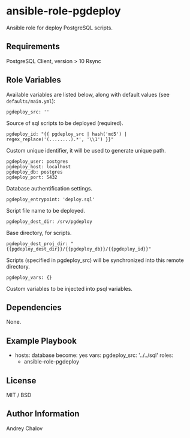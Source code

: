 # ansible-role-pgdeploy

Ansible role for deploy PostgreSQL scripts.

## Requirements

PostgreSQL Client, version > 10
Rsync

## Role Variables

Available variables are listed below, along with default values (see `defaults/main.yml`):

    pgdeploy_src: ''

Source of sql scripts to be deployed (required).

    pgdeploy_id: "{{ pgdeploy_src | hash('md5') | regex_replace('(........).*', '\\1') }}"

Custom unique identifier, it will be used to generate unique path.

    pgdeploy_user: postgres
    pgdeploy_host: localhost
    pgdeploy_db: postgres
    pgdeploy_port: 5432

Database authentification settings.

    pgdeploy_entrypoint: 'deploy.sql'

Script file name to be deployed.

    pgdeploy_dest_dir: /srv/pgdeploy

Base directory, for scripts.

    pgdeploy_dest_proj_dir: "{{pgdeploy_dest_dir}}/{{pgdeploy_db}}/{{pgdeploy_id}}"

Scripts (specified in pgdeploy_src) will be synchronized into this remote directory.

    pgdeploy_vars: {}

Custom variables to be injected into psql variables.

## Dependencies

None.

## Example Playbook

- hosts: database
  become: yes
  vars:
    pgdeploy_src: '../../sql'
  roles:
    - ansible-role-pgdeploy

## License

MIT / BSD

## Author Information

Andrey Chalov
